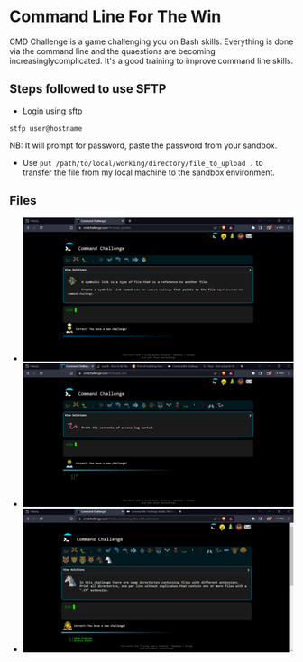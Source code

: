 # Command Line For The Win
CMD Challenge is a game challenging you on Bash skills. Everything is done via the command line and the quaestions are becoming increasinglycomplicated. It's a good training to improve command line skills.

## Steps followed to use SFTP
- Login using sftp
```
stfp user@hostname
```
NB: It will prompt for password, paste the password from your sandbox.

- Use `put /path/to/local/working/directory/file_to_upload .` to transfer the file from my local machine to the sandbox environment.

## Files
* **![0-first_9_tasks.PNG](./0-first_9_tasks.PNG)**
* **![1-next_9_tasks.PNG](./1-next_9_tasks.PNG)**
* **![2-next_9_tasks.PNG](./2-next_9_tasks.PNG)**
